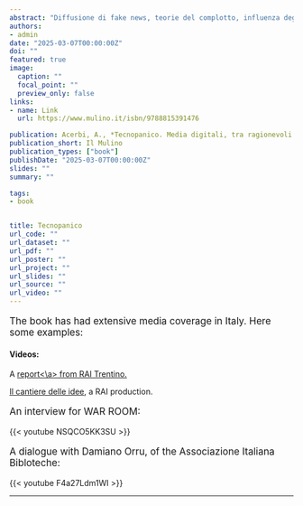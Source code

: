 ```yaml
---
abstract: "Diffusione di fake news, teorie del complotto, influenza degli algoritmi sulle nostre scelte e sui nostri comportamenti, impatto dei social media sulla salute mentale dei ragazzi e molto altro. Quante sono le paure collettive legate alle recenti tecnologie di comunicazione digitale? Del resto, la storia ci insegna che ogni innovazione - dalla stampa ai social media - ha spesso suscitato paure che si sono poi rivelate eccessive. Questo libro smonta alcuni miti contemporanei, mostrando come possiamo affrontare con intelligenza e consapevolezza le sfide dell'era digitale. Una guida indispensabile per orientarsi tra preoccupazioni giustificate e allarmismi infondati, e affrontare in modo critico e consapevole l'era digitale."
authors:
- admin
date: "2025-03-07T00:00:00Z"
doi: ""
featured: true
image:
  caption: ""
  focal_point: ""
  preview_only: false
links:
- name: Link
  url: https://www.mulino.it/isbn/9788815391476

publication: Acerbi, A., *Tecnopanico. Media digitali, tra ragionevoli cautele e paure ingiustificate*, Il Mulino
publication_short: Il Mulino
publication_types: ["book"]
publishDate: "2025-03-07T00:00:00Z"
slides: ""
summary: ""

tags:
- book


title: Tecnopanico
url_code: ""
url_dataset: ""
url_pdf: ""
url_poster: ""
url_project: ""
url_slides: ""
url_source: ""
url_video: ""
---
```


<p style="font-size:17px">The book has had extensive media coverage in Italy. Here some examples:</p>
<h4>Videos:</h4>

A <a href="https://www.rainews.it/tgr/trento/video/2025/04/tecnopanico-acerbi-smartphone-fake-news-media-social-2bec8e78-ce9a-4ad8-8038-24814688a66d.html">report<\a> from RAI Trentino.

<a href="http://www.rai.tv/dl/RaiTV/programmi/media/ContentItem-61628d64-0e47-47be-ae09-13e373e6626e.html">Il cantiere delle idee</a>, a RAI production.

<p style="font-size:17px">An interview for WAR ROOM:</p>

{{< youtube NSQCO5KK3SU >}}

<p style="font-size:17px">A dialogue with Damiano Orru, of the Associazione Italiana Bibloteche:</p>

{{< youtube F4a27Ldm1WI >}}

---



